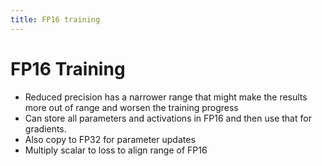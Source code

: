 ```yaml
---
title: FP16 training
---
```


# FP16 Training
- Reduced precision has a narrower range that might make the results more out of range and worsen the training progress
- Can store all parameters and activations in FP16 and then use that for gradients.
- Also copy to FP32 for parameter updates
- Multiply scalar to loss to align range of FP16
































